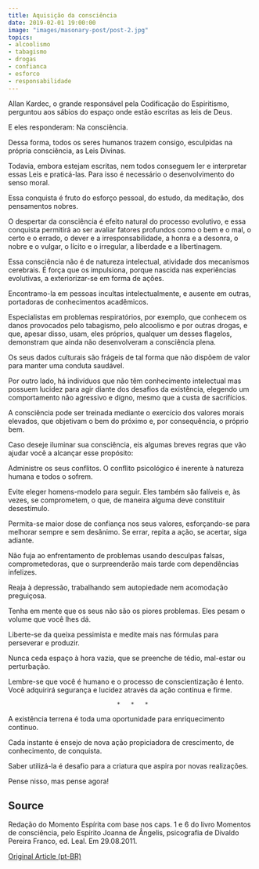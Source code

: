 ```yaml
---
title: Aquisição da consciência
date: 2019-02-01 19:00:00
image: "images/masonary-post/post-2.jpg"
topics: 
- alcoolismo
- tabagismo
- drogas
- confianca
- esforco
- responsabilidade
---
```



Allan Kardec, o grande responsável pela Codificação do Espiritismo, perguntou
aos sábios do espaço onde estão escritas as leis de Deus.

E eles responderam: Na consciência.

Dessa forma, todos os seres humanos trazem consigo, esculpidas na própria
consciência, as Leis Divinas.

Todavia, embora estejam escritas, nem todos conseguem ler e interpretar essas
Leis e praticá-las. Para isso é necessário o desenvolvimento do senso moral.

Essa conquista é fruto do esforço pessoal, do estudo, da meditação, dos
pensamentos nobres.

O despertar da consciência é efeito natural do processo evolutivo, e essa
conquista permitirá ao ser avaliar fatores profundos como o bem e o mal, o
certo e o errado, o dever e a irresponsabilidade, a honra e a desonra, o nobre
e o vulgar, o lícito e o irregular, a liberdade e a libertinagem.

Essa consciência não é de natureza intelectual, atividade dos mecanismos
cerebrais. É força que os impulsiona, porque nascida nas experiências
evolutivas, a exteriorizar-se em forma de ações.

Encontramo-la em pessoas incultas intelectualmente, e ausente em outras,
portadoras de conhecimentos acadêmicos.

Especialistas em problemas respiratórios, por exemplo, que conhecem os danos
provocados pelo tabagismo, pelo alcoolismo e por outras drogas, e que, apesar
disso, usam, eles próprios, qualquer um desses flagelos, demonstram que ainda
não desenvolveram a consciência plena.

Os seus dados culturais são frágeis de tal forma que não dispõem de valor para
manter uma conduta saudável.

Por outro lado, há indivíduos que não têm conhecimento intelectual mas possuem
lucidez para agir diante dos desafios da existência, elegendo um comportamento
não agressivo e digno, mesmo que a custa de sacrifícios.

A consciência pode ser treinada mediante o exercício dos valores morais
elevados, que objetivam o bem do próximo e, por consequência, o próprio bem.

Caso deseje iluminar sua consciência, eis algumas breves regras que vão ajudar
você a alcançar esse propósito:

Administre os seus conflitos. O conflito psicológico é inerente à natureza
humana e todos o sofrem.

Evite eleger homens-modelo para seguir. Eles também são falíveis e, às vezes,
se comprometem, o que, de maneira alguma deve constituir desestímulo.

Permita-se maior dose de confiança nos seus valores, esforçando-se para
melhorar sempre e sem desânimo. Se errar, repita a ação, se acertar, siga
adiante.

Não fuja ao enfrentamento de problemas usando desculpas falsas,
comprometedoras, que o surpreenderão mais tarde com dependências infelizes.

Reaja à depressão, trabalhando sem autopiedade nem acomodação preguiçosa.

Tenha em mente que os seus não são os piores problemas. Eles pesam o volume que
você lhes dá.

Liberte-se da queixa pessimista e medite mais nas fórmulas para perseverar e
produzir.

Nunca ceda espaço à hora vazia, que se preenche de tédio, mal-estar ou
perturbação.

Lembre-se que você é humano e o processo de conscientização é lento. Você
adquirirá segurança e lucidez através da ação contínua e firme.

                                   *   *   *

A existência terrena é toda uma oportunidade para enriquecimento contínuo.

Cada instante é ensejo de nova ação propiciadora de crescimento, de
conhecimento, de conquista.

Saber utilizá-la é desafio para a criatura que aspira por novas realizações.

Pense nisso, mas pense agora!


## Source
Redação do Momento Espírita com base nos caps. 1 e 6 do livro
Momentos de consciência, pelo Espírito Joanna de Ângelis, psicografia de
Divaldo
Pereira Franco, ed. Leal.
Em 29.08.2011.


[Original Article (pt-BR)](http://momento.com.br/pt/ler_texto.php?id=810)



